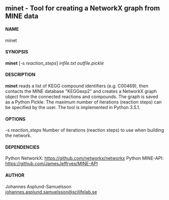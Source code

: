 ## minet - Tool for creating a NetworkX graph from MINE data

#### NAME
minet

#### SYNOPSIS
**minet** [-s *reaction_steps*] *infile.txt* *outfile.pickle*

#### DESCRIPTION
**minet** reads a list of KEGG compound identifiers (e.g. C00469), then contacts the MINE database "KEGGexp2" and creates a NetworkX graph object from the connected reactions and compounds. The graph is saved as a Python Pickle. The maximum number of iterations (reaction steps) can be specified by the user. The tool is implemented in Python 3.5.1.

#### OPTIONS
-s *reaction_steps*
Number of iterations (reaction steps) to use when building the network.

#### DEPENDENCIES
Python NetworkX: https://github.com/networkx/networkx
Python MINE-API: https://github.com/JamesJeffryes/MINE-API

#### AUTHOR
Johannes Asplund-Samuelsson johannes.asplund.samuelsson@scilifelab.se
